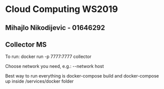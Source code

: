 # Cloud Computing WS2019
## Mihajlo Nikodijevic - 01646292

## Collector MS

To run:
  docker run -p 7777:7777 collector

Choose network you need, e.g.: --network host

Best way to run everything is docker-compose build and docker-compose up inside /services/docker folder
